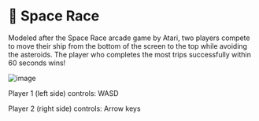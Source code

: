 # 🚀 Space Race 

Modeled after the Space Race arcade game by Atari, two players compete to move their ship from the bottom of the screen to the top while avoiding the asteroids.
The player who completes the most trips successfully within 60 seconds wins!

![image](https://github.com/aygnin/space-race-game/assets/72153379/98e74774-2379-4ddd-acc3-d5e054677f9e)

Player 1 (left side) controls: WASD

Player 2 (right side) controls: Arrow keys
